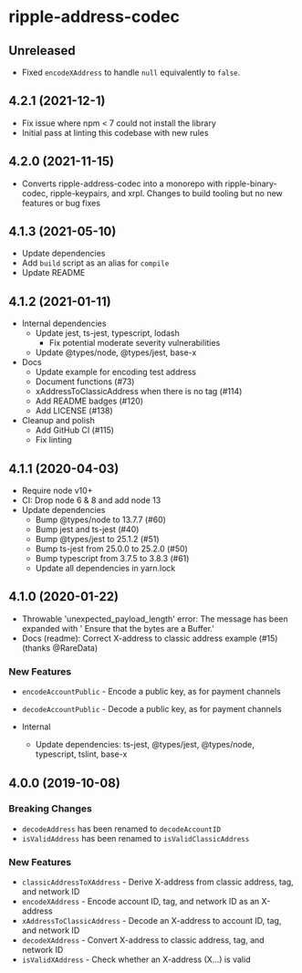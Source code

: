 # ripple-address-codec

## Unreleased
- Fixed `encodeXAddress` to handle `null` equivalently to `false`.

## 4.2.1 (2021-12-1)
- Fix issue where npm < 7 could not install the library
- Initial pass at linting this codebase with new rules

## 4.2.0 (2021-11-15)
- Converts ripple-address-codec into a monorepo with ripple-binary-codec,
  ripple-keypairs, and xrpl. Changes to build tooling but no new features or
  bug fixes

## 4.1.3 (2021-05-10)

* Update dependencies
* Add `build` script as an alias for `compile`
* Update README

## 4.1.2 (2021-01-11)

* Internal dependencies
  * Update jest, ts-jest, typescript, lodash
    * Fix potential moderate severity vulnerabilities
  * Update @types/node, @types/jest, base-x
* Docs
  * Update example for encoding test address
  * Document functions (#73)
  * xAddressToClassicAddress when there is no tag (#114)
  * Add README badges (#120)
  * Add LICENSE (#138)
* Cleanup and polish
  * Add GitHub CI (#115)
  * Fix linting

## 4.1.1 (2020-04-03)

* Require node v10+
* CI: Drop node 6 & 8 and add node 13
* Update dependencies
  * Bump @types/node to 13.7.7 (#60)
  * Bump jest and ts-jest (#40)
  * Bump @types/jest to 25.1.2 (#51)
  * Bump ts-jest from 25.0.0 to 25.2.0 (#50)
  * Bump typescript from 3.7.5 to 3.8.3 (#61)
  * Update all dependencies in yarn.lock

## 4.1.0 (2020-01-22)

* Throwable 'unexpected_payload_length' error: The message has been expanded with ' Ensure that the bytes are a Buffer.'
* Docs (readme): Correct X-address to classic address example (#15) (thanks @RareData)

### New Features

* `encodeAccountPublic` - Encode a public key, as for payment channels
* `decodeAccountPublic` - Decode a public key, as for payment channels

* Internal
  * Update dependencies: ts-jest, @types/jest, @types/node, typescript, tslint,
    base-x

## 4.0.0 (2019-10-08)

### Breaking Changes

* `decodeAddress` has been renamed to `decodeAccountID`
* `isValidAddress` has been renamed to `isValidClassicAddress`

### New Features

* `classicAddressToXAddress` - Derive X-address from classic address, tag, and network ID
* `encodeXAddress` - Encode account ID, tag, and network ID as an X-address
* `xAddressToClassicAddress` - Decode an X-address to account ID, tag, and network ID
* `decodeXAddress` - Convert X-address to classic address, tag, and network ID
* `isValidXAddress` - Check whether an X-address (X...) is valid

